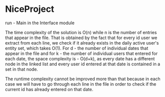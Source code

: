 # NiceProject
run - Main in the Interface module



The time complexity of the solution is O(n) while n is the number of entries that appear in the file.
That is obtained by the fact that for every id user we extract from each line, we check
if it already exists in the daily active user's entity set, which takes O(1).
For d - the number of individual dates that appear in the file and for k - the number of individual users that
entered for each date, the space complexity is - O(d+k), as every date has a different node in the linked list
and every user id entered at that date is contained in a set in that node.

The runtime complexity cannot be improved more than that because in each case we will have to go
through each line in the file in order to check if the current id has already entered on that date.
